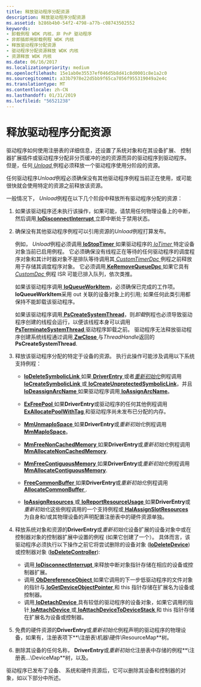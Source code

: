 ```yaml
---
title: 释放驱动程序分配资源
description: 释放驱动程序分配资源
ms.assetid: b286b4b0-54f2-4798-a77b-c08743502552
keywords:
- 卸载例程 WDK 内核，非 PnP 驱动程序
- 非即插即用卸载例程 WDK 内核
- 释放驱动程序分配资源
- 驱动程序分配资源释放 WDK 内核
- 资源释放 WDK 内核
ms.date: 06/16/2017
ms.localizationpriority: medium
ms.openlocfilehash: 15e1ab0e35537ef046d5b8d41c8d0001c8e1a2c0
ms.sourcegitcommit: a33b7978e22d5bb9f65ca7056f955319049a2e4c
ms.translationtype: MT
ms.contentlocale: zh-CN
ms.lasthandoff: 01/31/2019
ms.locfileid: "56521238"
---
```

# <a name="releasing-driver-allocated-resources"></a>释放驱动程序分配资源





驱动程序如何使用注册表的详细信息，还设置了系统对象和在其设备扩展、 控制器扩展插件或驱动程序分配非分页缓冲的池的资源而异的驱动程序到驱动程序。 但是，任何[ *Unload* ](https://msdn.microsoft.com/library/windows/hardware/ff564886)例程必须释放一个驱动程序使用分阶段的资源。

任何驱动程序*Unload*例程必须确保没有其他驱动程序例程当前正在使用，或可能很快就会使用特定的资源之前释放该资源。

一般情况下， *Unload*例程在以下几个阶段中释放所有驱动程序分配的资源：

1.  如果该驱动程序还未执行该操作，如果可能，请禁用任何物理设备上的中断，然后调用[ **IoDisconnectInterrupt** ](https://msdn.microsoft.com/library/windows/hardware/ff549089)立即中断处于禁用状态。

2.  确保没有其他驱动程序例程可以引用资源的*Unload*例程打算发布。

    例如， *Unload*例程必须调用[ **IoStopTimer** ](https://msdn.microsoft.com/library/windows/hardware/ff550377)如果驱动程序的[ *IoTimer* ](https://msdn.microsoft.com/library/windows/hardware/ff550381)特定设备对象当前已启用例程。 它必须确保没有线程正在等待的任何驱动程序的调度程序对象和其计时器对象不是排队等待调用其[ *CustomTimerDpc* ](https://msdn.microsoft.com/library/windows/hardware/ff542983)例程之前释放用于存储其调度程序对象。 它必须调用[ **KeRemoveQueueDpc** ](https://msdn.microsoft.com/library/windows/hardware/ff553169)如果它具有[ *CustomDpc* ](https://msdn.microsoft.com/library/windows/hardware/ff542972)例程 ISR 可能已排入队列，依次类推。

    如果该驱动程序调用[ **IoQueueWorkItem**](https://msdn.microsoft.com/library/windows/hardware/ff549466)，必须确保已完成的工作项。 **IoQueueWorkItem**采用 out 关联的设备对象上的引用; 如果任何此类引用都保持不能卸载该驱动程序。

    如果该驱动程序调用[ **PsCreateSystemThread**](https://msdn.microsoft.com/library/windows/hardware/ff559932)，则*卸载*例程也必须导致驱动程序创建的线程会运行，以便该线程本身可以调用[ **PsTerminateSystemThread** ](https://msdn.microsoft.com/library/windows/hardware/ff559959)驱动程序卸载之前。 驱动程序无法释放驱动程序创建系统线程通过调用[ **ZwClose** ](https://msdn.microsoft.com/library/windows/hardware/ff566417)与*ThreadHandle*返回的**PsCreateSystemThread**.

3.  释放该驱动程序分配的特定于设备的资源。 执行此操作可能涉及调用以下系统支持例程：
    -   [**IoDeleteSymbolicLink** ](https://msdn.microsoft.com/library/windows/hardware/ff549085)如果[ **DriverEntry** ](https://msdn.microsoft.com/library/windows/hardware/ff544113)或者[*重新初始化*](https://msdn.microsoft.com/library/windows/hardware/ff561022)例程调用[**IoCreateSymbolicLink** ](https://msdn.microsoft.com/library/windows/hardware/ff549043)或[ **IoCreateUnprotectedSymbolicLink**](https://msdn.microsoft.com/library/windows/hardware/ff549050)，并且[ **IoDeassignArcName** ](https://msdn.microsoft.com/library/windows/hardware/ff549076)如果驱动程序调用[ **IoAssignArcName**](https://msdn.microsoft.com/library/windows/hardware/ff548282)。

    -   [**ExFreePool** ](https://msdn.microsoft.com/library/windows/hardware/ff544590)如果**DriverEntry**或驱动程序的任何其他例程调用[ **ExAllocatePoolWithTag** ](https://msdn.microsoft.com/library/windows/hardware/ff544520)和驱动程序尚未发布已分配的内存。

    -   [**MmUnmapIoSpace** ](https://msdn.microsoft.com/library/windows/hardware/ff556387)如果**DriverEntry**或*重新初始化*例程调用[ **MmMapIoSpace**](https://msdn.microsoft.com/library/windows/hardware/ff554618)。

    -   [**MmFreeNonCachedMemory** ](https://msdn.microsoft.com/library/windows/hardware/ff554516)如果**DriverEntry**或*重新初始化*例程调用[ **MmAllocateNonCachedMemory**](https://msdn.microsoft.com/library/windows/hardware/ff554479).

    -   [**MmFreeContiguousMemory** ](https://msdn.microsoft.com/library/windows/hardware/ff554503)如果**DriverEntry**或*重新初始化*例程调用[ **MmAllocateContiguousMemory**](https://msdn.microsoft.com/library/windows/hardware/ff554460).

    -   [**FreeCommonBuffer** ](https://msdn.microsoft.com/library/windows/hardware/ff546511)如果**DriverEntry**或*重新初始化*例程调用[ **AllocateCommonBuffer** ](https://msdn.microsoft.com/library/windows/hardware/ff540575).

    -   [**IoAssignResources** ](https://msdn.microsoft.com/library/windows/hardware/ff548285)或[ **IoReportResourceUsage** ](https://msdn.microsoft.com/library/windows/hardware/ff549616)如果**DriverEntry**或*重新初始化*这些例程调用的一个支持例程或[ **HalAssignSlotResources** ](https://msdn.microsoft.com/library/windows/hardware/ff546580)为自身和/或其物理设备的声明配置注册表中的硬件资源单独。

4.  释放系统对象和资源的**DriverEntry**或*重新初始化*设备扩展的设备对象中或在控制器对象的控制器扩展中设置的例程 (如果它创建了一个）。 具体而言，该驱动程序必须执行以下操作之前它将尝试删除的设备对象 ([**IoDeleteDevice**](https://msdn.microsoft.com/library/windows/hardware/ff549083)) 或控制器对象 ([**IoDeleteController**](https://msdn.microsoft.com/library/windows/hardware/ff549078)):
    -   调用[ **IoDisconnectInterrupt** ](https://msdn.microsoft.com/library/windows/hardware/ff549089)来释放中断对象指针存储在相应的设备或控制器扩展。
    -   调用[ **ObDereferenceObject** ](https://msdn.microsoft.com/library/windows/hardware/ff557724)如果它调用的下一步低驱动程序的文件对象的指针与[ **IoGetDeviceObjectPointer** ](https://msdn.microsoft.com/library/windows/hardware/ff549198)和 this 指针存储在扩展名为设备或控制器。
    -   调用[ **IoDetachDevice** ](https://msdn.microsoft.com/library/windows/hardware/ff549087)具有较低的驱动程序的设备对象，如果它调用的指针[ **IoAttachDevice** ](https://msdn.microsoft.com/library/windows/hardware/ff548294)或[ **IoAttachDeviceToDeviceStack** ](https://msdn.microsoft.com/library/windows/hardware/ff548300)和 this 指针存储在扩展名为设备或控制器。

5.  免费的硬件资源的**DriverEntry**或*重新初始化*例程声明的驱动程序的物理设备，如果有，注册表项下**\\注册表\\机器\\硬件\\ResourceMap**树。

6.  删除其设备的任何名称， **DriverEntry**或*重新初始化*注册表中存储的例程**\\注册表...\\DeviceMap**树，以及。

驱动程序已发布了设备、 系统和硬件资源后，它可以删除其设备和控制器的对象，如以下部分中所述。

 

 




